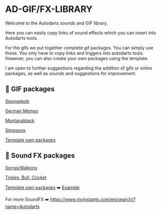 # AD-GIF/FX-LIBRARY
Welcome to the Autodarts sounds and GIF library. 

Here you can easily copy links of sound effects which you can insert into Autodarts tools. 

For the gifs we put together complete gif packages. You can simply use these. You only have to copy links and triggers into autodarts tools.
However, you can also create your own packages using the template. 

I am open to further suggestions regarding the addition of gifs or entire packages, as well as sounds and suggestions for improvement.

## 📁 GIF packages
[Spongebob](gifs/spongebob/spongebob.md)

[German Memes](gifs/german-memes/german-memes.md)

[Montanablack](gifs/Montanablack/Montanablack.md)

[Simpsons](gifs/simpsons/simpsons.md)

[Template own packages](gifs/template)

## 📁 Sound FX packages
[Songs/Walkons](Sound-FX/songs/songs.md)

[Triples, Bull, Cricket](Sound-FX/Triple/Triple.md)

[Template own packages](Sound-FX/template)
➡️ [Example](Sound-FX/example/example.md)

For more SoundFX ➡️ https://www.myinstants.com/en/search/?name=Autodarts
